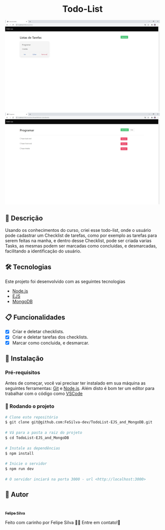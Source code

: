 <h1 align="center">
  Todo-List
</h1>

<img src="./.github/checklist.jpg" />
<img src="./.github/task.jpg" />

## :page_facing_up: Descrição
Usando os conhecimentos do curso, criei esse todo-list, onde o usuário pode cadastrar um Checklist de tarefas, como por exemplo as tarefas para serem feitas na manha, e dentro desse Checklist, pode ser criada varias Tasks, as mesmas podem ser marcadas como concluidas, e desmarcadas, facilitando a identificação do usuário.

## 🛠 Tecnologias
Este projeto foi desenvolvido com as seguintes tecnologias

- [Node.js](https://nodejs.org/en/)
- [EJS](https://ejs.co/)
- [MongoDB](https://www.mongodb.com/)

## :clipboard: Funcionalidades
- [x] Criar e deletar checklists.
- [x] Criar e deletar tarefas dos checklists.
- [x] Marcar como concluida, e desmarcar.

## :closed_book: Instalação

### Pré-requisitos
Antes de começar, você vai precisar ter instalado em sua máquina as seguintes ferramentas:
[Git](https://git-scm.com) e [Node.js](https://nodejs.org/en/).
Além disto é bom ter um editor para trabalhar com o código como [VSCode](https://code.visualstudio.com/)

### 🎲 Rodando o projeto

```bash
# Clone este repositório
$ git clone git@github.com:FeSilva-dev/TodoList-EJS_and_MongoDB.git

# Vá para a pasta a raiz do projeto
$ cd TodoList-EJS_and_MongoDB

# Instale as dependências
$ npm install

# Inicie o servidor
$ npm run dev

# O servidor inciará na porta 3000 - url <http://localhost:3000>
```



## :man: Autor

<a href="https://github.com/FeSilva-dev">
 <img src="https://avatars1.githubusercontent.com/u/69264616?s=460&u=d8317bf9f3f7da7aabb0fdffdcee63674abfa56d&v=4" width="70px;" alt=""/>
 <br />
 <sub><b>Felipe Silva</b></sub>
</a>


Feito com carinho por Felipe Silva :wave::wave: Entre em contato!🚀
